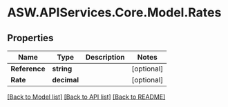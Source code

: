 
# ASW.APIServices.Core.Model.Rates

## Properties

Name | Type | Description | Notes
------------ | ------------- | ------------- | -------------
**Reference** | **string** |  | [optional] 
**Rate** | **decimal** |  | [optional] 

[[Back to Model list]](../README.md#documentation-for-models)
[[Back to API list]](../README.md#documentation-for-api-endpoints)
[[Back to README]](../README.md)

